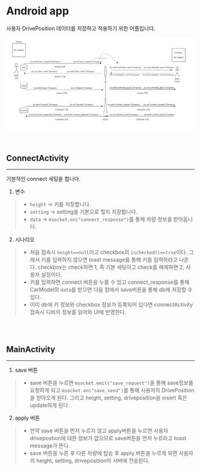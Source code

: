 # Android app

사용자 DrivePosition 데이터를 저장하고 적용하기 위한 어플입니다.

<p align="center"><img src="driveposition_network.PNG"></p>
<br>

## ConnectActivity
-------------------
기본적인 connect 세팅을 합니다.
1. 변수
> - `height` -> 키를 저장합니다.
> - `setting` -> setting을 기본으로 할지 저장합니다.
> - `data` -> `msocket.on("connect_response")`를 통해 차량 정보를 받아옵니다.

2. 시나리오
> - 처음 접속시 `height==null`이고 checkbox의 `ischecked()==true`이다. 그래서 키를 입력하지 않으면 toast message를 통해 키를 입력하라고 나온다. checkbox는 check하면 1, 즉 기본 세팅이고 check를 해제하면 2, 사용자 설정이다.
> - 키를 입력하면 connect 버튼을 누를 수 있고 connect_response를 통해 CarModel의 `data`를 받으면 다음 창에서 save버튼을 통해 db에 저장할 수 있다. 
> - 이미 db에 키 정보와 checkbox 정보가 등록되어 있다면 connectActivity접속시 디비의 정보를 읽어와 UI에 반영한다.

<br><br>

## MainActivity
----------------
1. save 버튼
> - save 버튼을 누르면 `msocket.emit("save_request")`을 통해 save정보를 요청하게 되고 `msocket.on("save_send")`를 통해 사용자의 DrivePosition을 받아오게 된다. 그리고 height, setting, driveposition을 insert 혹은 update하게 된다.
2. apply 버튼
> - 만약 save 버튼을 먼저 누르지 않고 apply버튼을 누르면 사용자 drivepostion에 대한 정보가 없으므로 save버튼을 먼저 누르라고 toast message가 뜬다
> - save 버튼을 누른 후 다른 차량에 탑승 후 apply 버튼을 누르게 되면 사용자의 height, setting, driveposition이 서버에 전송된다.